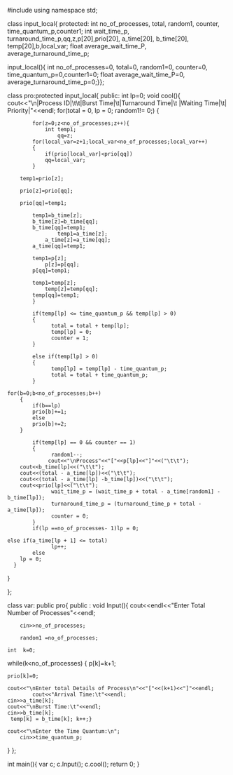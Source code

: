 #include<iostream>
using namespace std;

class input_local{
protected:
 int 	no_of_processes, total, random1, counter, time_quantum_p,counter1; 
      int wait_time_p, turnaround_time_p,qq,z,p[20],prio[20], a_time[20], b_time[20], temp[20],b,local_var; 
float average_wait_time_P, average_turnaround_time_p;  


input_local(){
int 	no_of_processes=0, total=0, random1=0, counter=0, time_quantum_p=0,counter1=0;
float average_wait_time_P=0, average_turnaround_time_p=0;}};


class pro:protected input_local{
public:
int lp=0;
void cool(){
	cout<<"\n|Process ID|\t\t|Burst Time|\t|Turnaround Time|\t |Waiting Time|\t| Priority|"<<endl;
      for(total = 0, lp = 0; random1!= 0;) { 

		    for(z=0;z<no_of_processes;z++){
			 	int temp1;
					qq=z;
			for(local_var=z+1;local_var<no_of_processes;local_var++)
			{
			    if(prio[local_var]<prio[qq])
				qq=local_var;
			}

		temp1=prio[z];

		prio[z]=prio[qq];

		prio[qq]=temp1;

			temp1=b_time[z];
			b_time[z]=b_time[qq];
			b_time[qq]=temp1;
		 			temp1=a_time[z];
				a_time[z]=a_time[qq];
			a_time[qq]=temp1;

			temp1=p[z];
				p[z]=p[qq];
			p[qq]=temp1;

			temp1=temp[z];
				temp[z]=temp[qq];
			temp[qq]=temp1;
		    }
            
			if(temp[lp] <= time_quantum_p && temp[lp] > 0) 
            { 
                  total = total + temp[lp]; 
                  temp[lp] = 0; 
                  counter = 1; 
            } 
            
			else if(temp[lp] > 0) 
            { 
                  temp[lp] = temp[lp] - time_quantum_p; 
                  total = total + time_quantum_p; 
            } 

	for(b=0;b<no_of_processes;b++)
		{
			if(b==lp)
			prio[b]+=1;
			else
			prio[b]+=2;
		}

            if(temp[lp] == 0 && counter == 1) 
            { 
                  random1--; 
                 cout<<"\nProcess"<<"["<<p[lp]<<"]"<<("\t\t");
		cout<<b_time[lp]<<("\t\t");
		cout<<(total - a_time[lp])<<("\t\t");
		cout<<(total - a_time[lp] -b_time[lp])<<("\t\t");
		cout<<prio[lp]<<("\t\t");
                  wait_time_p = (wait_time_p + total - a_time[random1] - b_time[lp]); 
                  turnaround_time_p = (turnaround_time_p + total - a_time[lp]); 
                  counter = 0; 
            } 
            if(lp ==no_of_processes- 1)lp = 0; 
            
	else if(a_time[lp + 1] <= total) 
                  lp++;
            else 
		lp = 0;		
      }

}

};








class var: public  pro{
public :
void Input(){
	cout<<endl<<"Enter Total Number of Processes"<<endl; 

     	cin>>no_of_processes; 

      	random1 =no_of_processes; 

	int  k=0; 

  while(k<no_of_processes) {
	p[k]=k+1;

	prio[k]=0;

	cout<<"\nEnter total Details of Process\n"<<"["<<(k+1)<<"]"<<endl;
            cout<<"Arrival Time:\t"<<endl; 
	cin>>a_time[k]; 
	cout<<"\nBurst Time:\t"<<endl; 
	cin>>b_time[k];
	 temp[k] = b_time[k]; k++;}

	cout<<"\nEnter the Time Quantum:\n"; 
      	cin>>time_quantum_p;
}
};



int main(){
var c;
c.Input();
c.cool();
return 0;
}
